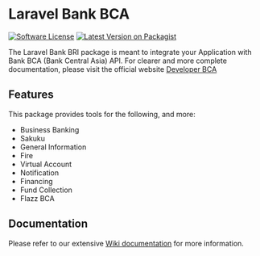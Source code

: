 # Laravel Bank BCA

[![Software License](https://img.shields.io/badge/license-MIT-brightgreen.svg?style=flat-square)](LICENSE.md)
[![Latest Version on Packagist](https://img.shields.io/packagist/v/aslam/laravel-bank-bca.svg?style=flat-square)](https://packagist.org/packages/aslam/laravel-bank-bca)

The Laravel Bank BRI package is meant to integrate your Application with Bank BCA (Bank Central Asia) API. For clearer and more complete documentation, please visit the official website [Developer BCA](https://developer.bca.co.id)

## Features

This package provides tools for the following, and more:

-   Business Banking
-   Sakuku
-   General Information
-   Fire
-   Virtual Account
-   Notification
-   Financing
-   Fund Collection
-   Flazz BCA

## Documentation

Please refer to our extensive [Wiki documentation](https://github.com/Aslam97/laravel-bank-bca/wiki) for more information.
